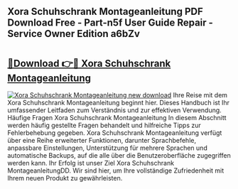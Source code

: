 ## Xora Schuhschrank Montageanleitung PDF Download Free - Part-n5f User Guide Repair - Service Owner Edition a6bZv

# <h2><a href="http://df6ibg.blite.top/?on=Xora+Schuhschrank+Montageanleitung">🔗Download 👉🔴 Xora Schuhschrank Montageanleitung</a></h2>

[![Xora Schuhschrank Montageanleitung new download](https://i.imgur.com/lujVjoI.png)](http://df6ibg.blite.top/?on=Xora+Schuhschrank+Montageanleitung)
Ihre Reise mit dem Xora Schuhschrank Montageanleitung beginnt hier. Dieses Handbuch ist Ihr umfassender Leitfaden zum Verständnis und zur effektiven Verwendung. Häufige Fragen Xora Schuhschrank Montageanleitung In diesem Abschnitt werden häufig gestellte Fragen behandelt und hilfreiche Tipps zur Fehlerbehebung gegeben. Xora Schuhschrank Montageanleitung verfügt über eine Reihe erweiterter Funktionen, darunter Sprachbefehle, anpassbare Einstellungen, Unterstützung für mehrere Sprachen und automatische Backups, auf die alle über die Benutzeroberfläche zugegriffen werden kann. Ihr Erfolg ist unser Ziel Xora Schuhschrank MontageanleitungDD. Wir sind hier, um Ihre vollständige Zufriedenheit mit Ihrem neuen Produkt zu gewährleisten.
